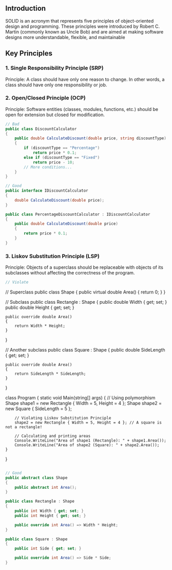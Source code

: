 ## Introduction
SOLID is an acronym that represents five principles of object-oriented design and programming. These principles were introduced by Robert C. Martin (commonly known as Uncle Bob) and are aimed at making software designs more understandable, flexible, and maintainable
## Key Principles

### 1. Single Responsibility Principle (SRP)
Principle: A class should have only one reason to change. In other words, a class should have only one responsibility or job.

### 2. Open/Closed Principle (OCP)
Principle: Software entities (classes, modules, functions, etc.) should be open for extension but closed for modification.

```csharp
// Bad
public class DiscountCalculator
{
    public double CalculateDiscount(double price, string discountType)
    {
        if (discountType == "Percentage")
            return price * 0.1;
        else if (discountType == "Fixed")
            return price - 10;
        // More conditions...
    }
}

// Good
public interface IDiscountCalculator
{
    double CalculateDiscount(double price);
}

public class PercentageDiscountCalculator : IDiscountCalculator
{
    public double CalculateDiscount(double price)
    {
        return price * 0.1;
    }
}
```

### 3. Liskov Substitution Principle (LSP)
Principle: Objects of a superclass should be replaceable with objects of its subclasses without affecting the correctness of the program.


```csharp
// Violate 
```
// Superclass
public class Shape
{
    public virtual double Area()
    {
        return 0;
    }
}

// Subclass
public class Rectangle : Shape
{
    public double Width { get; set; }
    public double Height { get; set; }

    public override double Area()
    {
        return Width * Height;
    }
}

// Another subclass
public class Square : Shape
{
    public double SideLength { get; set; }

    public override double Area()
    {
        return SideLength * SideLength;
    }
}

class Program
{
    static void Main(string[] args)
    {
        // Using polymorphism
        Shape shape1 = new Rectangle { Width = 5, Height = 4 };
        Shape shape2 = new Square { SideLength = 5 };

        // Violating Liskov Substitution Principle
        shape2 = new Rectangle { Width = 5, Height = 4 }; // A square is not a rectangle!

        // Calculating and printing areas
        Console.WriteLine("Area of shape1 (Rectangle): " + shape1.Area());
        Console.WriteLine("Area of shape2 (Square): " + shape2.Area());
    }
}
```csharp

// Good
public abstract class Shape
{
    public abstract int Area();
}

public class Rectangle : Shape
{
    public int Width { get; set; }
    public int Height { get; set; }

    public override int Area() => Width * Height;
}

public class Square : Shape
{
    public int Side { get; set; }

    public override int Area() => Side * Side;
}
```
